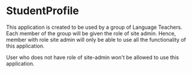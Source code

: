 # StudentProfile


This application is created to be used by a group of Language Teachers. Each member of the group will be given the role of site admin. Hence, member with role site admin will only be able to use all the functionality of this application.

User who does not have role of site-admin won't be allowed to use this application.
